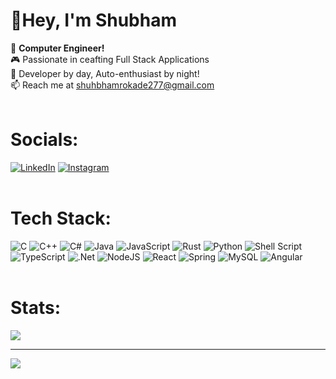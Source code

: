 # 👑Hey, I'm Shubham
🎯 <b>Computer Engineer!</b><br>
🎮 Passionate in ceafting Full Stack Applications<br>
🔭 Developer by day, Auto-enthusiast by night!<br>
📫 Reach me at shuhbhamrokade277@gmail.com
<br><br>

# Socials:
[![LinkedIn](https://img.shields.io/badge/LinkedIn-%230077B5.svg?logo=linkedin&logoColor=white)](https://linkedin.com/in/www.linkedin.com/in/shubhamrokade277) 
[![Instagram](https://img.shields.io/badge/Instagram-%23E4405F.svg?logo=Instagram&logoColor=white)](https://instagram.com/shub_rokade) 
<br><br>

# Tech Stack:
![C](https://img.shields.io/badge/c-%2300599C.svg?style=for-the-badge&logo=c&logoColor=white) ![C++](https://img.shields.io/badge/c++-%2300599C.svg?style=for-the-badge&logo=c%2B%2B&logoColor=white) ![C#](https://img.shields.io/badge/c%23-%23239120.svg?style=for-the-badge&logo=csharp&logoColor=white) ![Java](https://img.shields.io/badge/java-%23ED8B00.svg?style=for-the-badge&logo=openjdk&logoColor=white) ![JavaScript](https://img.shields.io/badge/javascript-%23323330.svg?style=for-the-badge&logo=javascript&logoColor=%23F7DF1E) ![Rust](https://img.shields.io/badge/rust-%23000000.svg?style=for-the-badge&logo=rust&logoColor=white) ![Python](https://img.shields.io/badge/python-3670A0?style=for-the-badge&logo=python&logoColor=ffdd54) ![Shell Script](https://img.shields.io/badge/shell_script-%23121011.svg?style=for-the-badge&logo=gnu-bash&logoColor=white) ![TypeScript](https://img.shields.io/badge/typescript-%23007ACC.svg?style=for-the-badge&logo=typescript&logoColor=white) ![.Net](https://img.shields.io/badge/.NET-5C2D91?style=for-the-badge&logo=.net&logoColor=white) ![NodeJS](https://img.shields.io/badge/node.js-6DA55F?style=for-the-badge&logo=node.js&logoColor=white) ![React](https://img.shields.io/badge/react-%2320232a.svg?style=for-the-badge&logo=react&logoColor=%2361DAFB) ![Spring](https://img.shields.io/badge/spring-%236DB33F.svg?style=for-the-badge&logo=spring&logoColor=white) ![MySQL](https://img.shields.io/badge/mysql-4479A1.svg?style=for-the-badge&logo=mysql&logoColor=white) ![Angular](https://img.shields.io/badge/angular-%23DD0031.svg?style=for-the-badge&logo=angular&logoColor=white)
<br><br>

# Stats:
<!-- ![](https://github-readme-stats.vercel.app/api?username=shubhamrokade277&theme=react&hide_border=false&include_all_commits=true&count_private=true)<br/> -->
![](https://github-readme-streak-stats.herokuapp.com/?user=shubhamrokade277&theme=react&hide_border=false)<br/>
<!-- ![](https://github-readme-stats.vercel.app/api/top-langs/?username=shubhamrokade277&theme=react&hide_border=false&include_all_commits=true&count_private=true&layout=compact) -->

---
[![](https://visitcount.itsvg.in/api?id=shubhamrokade277&icon=1&color=0)](https://visitcount.itsvg.in)
